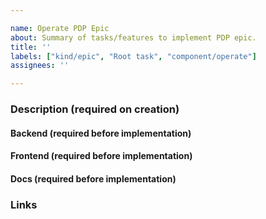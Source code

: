 ```yaml
---

name: Operate PDP Epic
about: Summary of tasks/features to implement PDP epic.
title: ''
labels: ["kind/epic", "Root task", "component/operate"]
assignees: ''

---
```


### Description (required on creation)

<!-- Describe the epic to be worked at or add link to PDP item -->
<!-- - [ ] <PDP item link> -->
<!-- - [ ] <Design issue> -->

#### Backend (required before implementation)

<!--
- [ ] #123
- [ ] Step X
-->

#### Frontend (required before implementation)

<!--
- [ ] #123
- [ ] Step X
-->

#### Docs (required before implementation)

<!--
- [ ] #123
- [ ] Step X
-->

### Links

<!--
- https://jira.camunda.com/browse/SUPPORT-12398
-->
